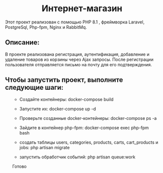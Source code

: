 <h1 align="center">Интернет-магазин</h1>
  <p> Этот проект реализован с помощью PHP 8.1 , фреймворка Laravel, PostgreSql, Php-fpm, Nginx и RabbitMq.
 <h2>Описание:</h2>
  <p>В проекте реализована регистрация, аутентификация, добавление и удаление товаров из корзины через Ajax запросы. После регистрации пользователя отправляется письмо на почту для его подтверждения.</p>

<h2> Чтобы запустить проект, выполните следующие шаги: </h2>
<ul>

- Создайте контейнеры: docker-compose build

- Запустите их: docker-compose up -d

- Проверьте созданные docker-контейнеры: docker-compose ps -a

- Зайдите в контейнер php-fpm: docker-compose exec php-fpm bash

- создать таблицы users, categories, products, carts, cart_products и jobs: php artisan migrate

- запустить обработчик событий: php artisan queue:work

Готово
</ul>

